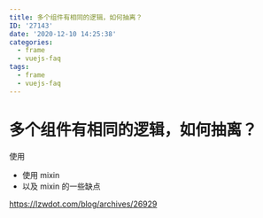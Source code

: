 ```yaml
---
title: 多个组件有相同的逻辑，如何抽离？
ID: '27143'
date: '2020-12-10 14:25:38'
categories:
  - frame
  - vuejs-faq
tags:
  - frame
  - vuejs-faq
---
```


# 多个组件有相同的逻辑，如何抽离？

使用

- 使用 mixin
- 以及 mixin 的一些缺点

https://lzwdot.com/blog/archives/26929
 
 
 
 
 
 
 
 
 
 
 
 
 
 
 
 
 
 
 
 
